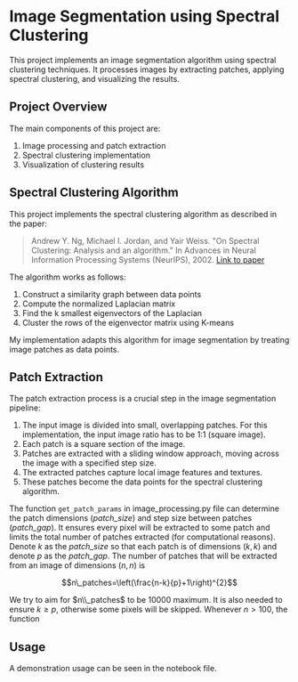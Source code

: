 # Image Segmentation using Spectral Clustering

This project implements an image segmentation algorithm using spectral clustering techniques. It processes images by extracting patches, applying spectral clustering, and visualizing the results.

## Project Overview

The main components of this project are:

1. Image processing and patch extraction
2. Spectral clustering implementation
3. Visualization of clustering results

## Spectral Clustering Algorithm

This project implements the spectral clustering algorithm as described in the paper:

> Andrew Y. Ng, Michael I. Jordan, and Yair Weiss. "On Spectral Clustering: Analysis and an algorithm." In Advances in Neural Information Processing Systems (NeurIPS), 2002. [Link to paper](https://proceedings.neurips.cc/paper/2001/file/801272ee79cfde7fa5960571fee36b9b-Paper.pdf)

The algorithm works as follows:

1. Construct a similarity graph between data points
2. Compute the normalized Laplacian matrix
3. Find the k smallest eigenvectors of the Laplacian
4. Cluster the rows of the eigenvector matrix using K-means

My implementation adapts this algorithm for image segmentation by treating image patches as data points.

## Patch Extraction

The patch extraction process is a crucial step in the image segmentation pipeline:

1. The input image is divided into small, overlapping patches. For this implementation, the input image ratio has to be 1:1 (square image).
2. Each patch is a square section of the image.
3. Patches are extracted with a sliding window approach, moving across the image with a specified step size.
4. The extracted patches capture local image features and textures.
5. These patches become the data points for the spectral clustering algorithm.

The function `get_patch_params` in image_processing.py file can determine the patch dimensions (*patch_size*) and step size between patches (*patch_gap*). It ensures every pixel will be extracted to some patch and limits the total number of patches extracted (for computational reasons). 
Denote $k$ as the *patch_size* so that each patch is of dimensions $\left(k,k\right)$ and denote $p$ as the *patch_gap*. The number of patches that will be extracted from an image of dimensions $\left(n,n\right)$ is
```math
n\_patches=\left(\frac{n-k}{p}+1\right)^{2}
```
We try to aim for $n\\_patches$ to be $10000$ maximum. It is also needed to ensure $k\geq p$, otherwise some pixels will be skipped. Whenever $n>100$, the function

## Usage

A demonstration usage can be seen in the notebook file.
